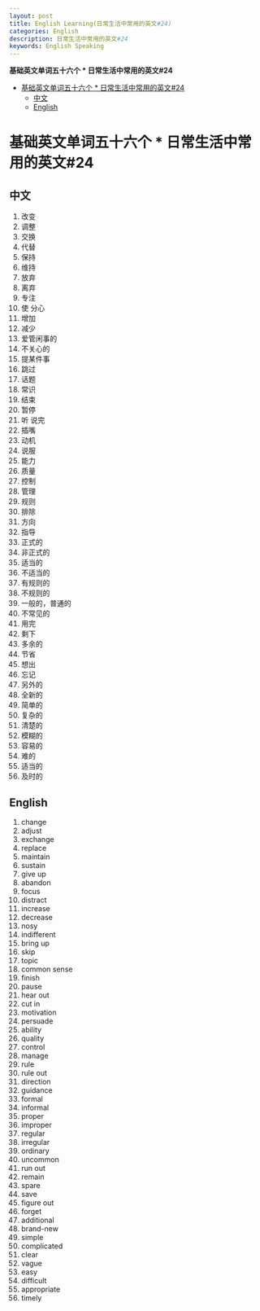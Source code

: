 ```yaml
---
layout: post
title: English Learning(日常生活中常用的英文#24)
categories: English
description: 日常生活中常用的英文#24
keywords: English Speaking
---
```


<!-- START doctoc generated TOC please keep comment here to allow auto update -->
<!-- DON'T EDIT THIS SECTION, INSTEAD RE-RUN doctoc TO UPDATE -->
**基础英文单词五十六个 * 日常生活中常用的英文#24**

- [基础英文单词五十六个 * 日常生活中常用的英文#24](#%E5%9F%BA%E7%A1%80%E8%8B%B1%E6%96%87%E5%8D%95%E8%AF%8D%E4%BA%94%E5%8D%81%E5%85%AD%E4%B8%AA--%E6%97%A5%E5%B8%B8%E7%94%9F%E6%B4%BB%E4%B8%AD%E5%B8%B8%E7%94%A8%E7%9A%84%E8%8B%B1%E6%96%8724)
  - [中文](#%E4%B8%AD%E6%96%87)
  - [English](#english)

<!-- END doctoc generated TOC please keep comment here to allow auto update -->

# 基础英文单词五十六个 * 日常生活中常用的英文#24
## 中文
1. 改变
2. 调整
3. 交换
4. 代替
5. 保持
6. 维持
7. 放弃
8. 离弃
9.  专注
10. 使 分心
11. 增加
12. 减少
13. 爱管闲事的
14. 不关心的
15. 提某件事
16. 跳过
17. 话题
18. 常识
19. 结束
20. 暂停
21. 听 说完
22. 插嘴
23. 动机
24. 说服
25. 能力
26. 质量
27. 控制
28. 管理
29. 规则
30. 排除
31. 方向
32. 指导
33. 正式的
34. 非正式的
35. 适当的
36. 不适当的
37. 有规则的
38. 不规则的
39. 一般的，普通的
40. 不常见的
41. 用完
42. 剩下
43. 多余的
44. 节省
45. 想出
46. 忘记
47. 另外的
48. 全新的
49. 简单的
50. 复杂的
51. 清楚的
52. 模糊的
53. 容易的
54. 难的
55. 适当的
56. 及时的

## English
1. change
2. adjust
3. exchange
4. replace
5. maintain
6. sustain
7. give up
8. abandon
9. focus
10. distract
11. increase
12. decrease
13. nosy
14. indifferent
15. bring up
16. skip
17. topic
18. common sense
19. finish
20. pause
21. hear out
22. cut in
23. motivation
24. persuade
25. ability
26. quality
27. control
28. manage
29. rule
30. rule out
31. direction
32. guidance
33. formal
34. informal
35. proper
36. improper
37. regular
38. irregular
39. ordinary
40. uncommon
41. run out
42. remain
43. spare
44. save
45. figure out
46. forget
47. additional
48. brand-new
49. simple
50. complicated
51. clear
52. vague
53. easy
54. difficult
55. appropriate
56. timely
